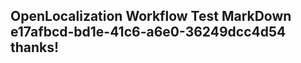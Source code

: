<properties
ms.topic="hero-topic"
ms.test1="hero-topic"
ms.test2="test"/>

## OpenLocalization Workflow Test MarkDown e17afbcd-bd1e-41c6-a6e0-36249dcc4d54 thanks!
